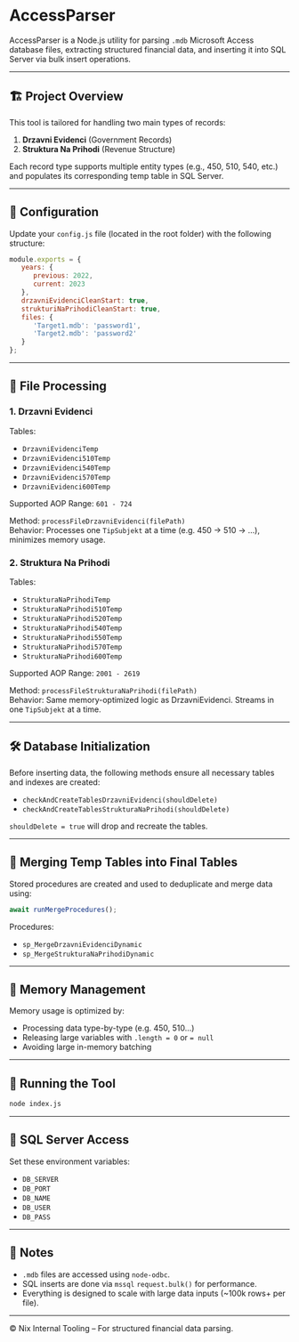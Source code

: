 # AccessParser

AccessParser is a Node.js utility for parsing `.mdb` Microsoft Access database files, extracting structured financial data, and inserting it into SQL Server via bulk insert operations.

---

## 🏗 Project Overview

This tool is tailored for handling two main types of records:

1. **Drzavni Evidenci** (Government Records)
2. **Struktura Na Prihodi** (Revenue Structure)

Each record type supports multiple entity types (e.g., 450, 510, 540, etc.) and populates its corresponding temp table in SQL Server.

---

## 🔧 Configuration

Update your `config.js` file (located in the root folder) with the following structure:

```js
module.exports = {
   years: {
      previous: 2022,
      current: 2023
   },
   drzavniEvidenciCleanStart: true,
   strukturiNaPrihodiCleanStart: true,
   files: {
      'Target1.mdb': 'password1',
      'Target2.mdb': 'password2'
   }
};
```

---

## 📂 File Processing

### 1. Drzavni Evidenci

Tables:

-  `DrzavniEvidenciTemp`
-  `DrzavniEvidenci510Temp`
-  `DrzavniEvidenci540Temp`
-  `DrzavniEvidenci570Temp`
-  `DrzavniEvidenci600Temp`

Supported AOP Range: `601 - 724`

Method: `processFileDrzavniEvidenci(filePath)`  
Behavior: Processes one `TipSubjekt` at a time (e.g. 450 → 510 → ...), minimizes memory usage.

### 2. Struktura Na Prihodi

Tables:

-  `StrukturaNaPrihodiTemp`
-  `StrukturaNaPrihodi510Temp`
-  `StrukturaNaPrihodi520Temp`
-  `StrukturaNaPrihodi540Temp`
-  `StrukturaNaPrihodi550Temp`
-  `StrukturaNaPrihodi570Temp`
-  `StrukturaNaPrihodi600Temp`

Supported AOP Range: `2001 - 2619`

Method: `processFileStrukturaNaPrihodi(filePath)`  
Behavior: Same memory-optimized logic as DrzavniEvidenci. Streams in one `TipSubjekt` at a time.

---

## 🛠 Database Initialization

Before inserting data, the following methods ensure all necessary tables and indexes are created:

-  `checkAndCreateTablesDrzavniEvidenci(shouldDelete)`
-  `checkAndCreateTablesStrukturaNaPrihodi(shouldDelete)`

`shouldDelete = true` will drop and recreate the tables.

---

## 🔁 Merging Temp Tables into Final Tables

Stored procedures are created and used to deduplicate and merge data using:

```js
await runMergeProcedures();
```

Procedures:

-  `sp_MergeDrzavniEvidenciDynamic`
-  `sp_MergeStrukturaNaPrihodiDynamic`

---

## 🧠 Memory Management

Memory usage is optimized by:

-  Processing data type-by-type (e.g. 450, 510...)
-  Releasing large variables with `.length = 0` or `= null`
-  Avoiding large in-memory batching

---

## 🚀 Running the Tool

```bash
node index.js
```

---

## 🔐 SQL Server Access

Set these environment variables:

-  `DB_SERVER`
-  `DB_PORT`
-  `DB_NAME`
-  `DB_USER`
-  `DB_PASS`

---

## 📌 Notes

-  `.mdb` files are accessed using `node-odbc`.
-  SQL inserts are done via `mssql` `request.bulk()` for performance.
-  Everything is designed to scale with large data inputs (~100k rows+ per file).

---

© Nix Internal Tooling – For structured financial data parsing.
